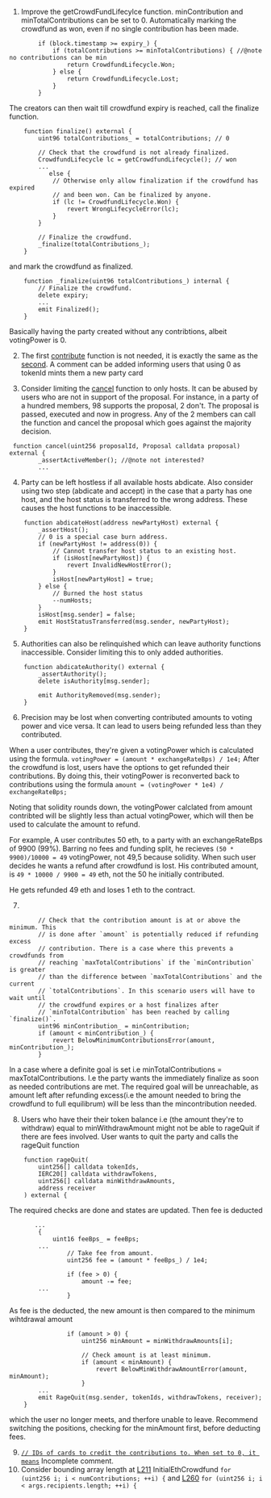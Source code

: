 1. Improve the getCrowdFundLifecylce function. minContribution and minTotalContributions can be set to 0. Automatically marking the crowdfund as won, even if no single contribution has been made.
```
        if (block.timestamp >= expiry_) {
            if (totalContributions >= minTotalContributions) { //@note no contributions can be min
                return CrowdfundLifecycle.Won;
            } else {
                return CrowdfundLifecycle.Lost;
            }
        }
```
The creators can then wait till crowdfund expiry is reached, call the finalize function.
```
    function finalize() external {
        uint96 totalContributions_ = totalContributions; // 0

        // Check that the crowdfund is not already finalized.
        CrowdfundLifecycle lc = getCrowdfundLifecycle(); // won
        ...
           else {
            // Otherwise only allow finalization if the crowdfund has expired
            // and been won. Can be finalized by anyone.
            if (lc != CrowdfundLifecycle.Won) {
                revert WrongLifecycleError(lc);
            }
        }

        // Finalize the crowdfund.
        _finalize(totalContributions_);
    }
```
and mark the crowdfund as finalized. 

```
    function _finalize(uint96 totalContributions_) internal {
        // Finalize the crowdfund.
        delete expiry;
        ...
        emit Finalized();
    }
```
Basically having the party created without any contribtions, albeit votingPower is 0. 

2. The first [contribute](https://github.com/code-423n4/2023-10-party/blob/b23c65d62a20921c709582b0b76b387f2bb9ebb5/contracts/crowdfund/InitialETHCrowdfund.sol#L164C1-L176C6) function is not needed, it is exactly the same as the [second](https://github.com/code-423n4/2023-10-party/blob/b23c65d62a20921c709582b0b76b387f2bb9ebb5/contracts/crowdfund/InitialETHCrowdfund.sol#L185). A comment can be added informing users that using 0 as tokenId mints them a new party card
   
3. Consider limiting the [cancel](https://github.com/code-423n4/2023-10-party/blob/b23c65d62a20921c709582b0b76b387f2bb9ebb5/contracts/party/PartyGovernance.sol#L771) function to only hosts. It can be abused by users who are not in support of the proposal.
For instance, in a party of a hundred members, 98 supports the proposal, 2 don't. The proposal is passed, executed and now in progress. Any of the 2 members can call the function and cancel the proposal which goes against the majority decision.
```
 function cancel(uint256 proposalId, Proposal calldata proposal) external {
        _assertActiveMember(); //@note not interested?
        ...
``` 

4. Party can be left hostless if all available hosts abdicate. Also consider using two step (abdicate and accept) in the case that a party has one host, and the host status is transferred to the wrong address. These causes the host functions to be inaccessible.
```
    function abdicateHost(address newPartyHost) external {
        _assertHost();
        // 0 is a special case burn address.
        if (newPartyHost != address(0)) {
            // Cannot transfer host status to an existing host.
            if (isHost[newPartyHost]) {
                revert InvalidNewHostError();
            }
            isHost[newPartyHost] = true;
        } else {
            // Burned the host status
            --numHosts;
        }
        isHost[msg.sender] = false;
        emit HostStatusTransferred(msg.sender, newPartyHost);
    }
``` 
5. Authorities can also be relinquished which can leave authority functions inaccessible. Consider limiting this to only added authorities.
```
    function abdicateAuthority() external {
        _assertAuthority();
        delete isAuthority[msg.sender];

        emit AuthorityRemoved(msg.sender);
    }
```
6. Precision may be lost when converting contributed amounts to voting power and vice versa. It can lead to users being refunded less than they contributed.

When a user contributes, they're given a votingPower which is calculated using the formula.
`votingPower = (amount * exchangeRateBps) / 1e4;`
After the crowdfund is lost, users have the options to get refunded their contributions.
By doing this, their votingPower is reconverted back to contributions using the formula
`amount = (votingPower * 1e4) / exchangeRateBps;`

Noting that solidity rounds down, the votingPower calclated from amount contribted will be slightly less than actual votingPower, which will then be used to calculate the amount to refund.

For example, A user contributes 50 eth, to a party with an exchangeRateBps of 9900 (99%). Barring no fees and funding split, 
he recieves `(50 * 9900)/10000 = 49` votingPower, not 49,5 because solidity. 
When such user decides he wants a refund after crowdfund is lost. His contributed amount,
is `49 * 10000 / 9900 = 49` eth, not the 50 he initially contributed. 

He gets refunded 49 eth and loses 1 eth to the contract.  

7. 
```
        // Check that the contribution amount is at or above the minimum. This
        // is done after `amount` is potentially reduced if refunding excess
        // contribution. There is a case where this prevents a crowdfunds from
        // reaching `maxTotalContributions` if the `minContribution` is greater
        // than the difference between `maxTotalContributions` and the current
        // `totalContributions`. In this scenario users will have to wait until
        // the crowdfund expires or a host finalizes after
        // `minTotalContribution` has been reached by calling `finalize()`.
        uint96 minContribution_ = minContribution;
        if (amount < minContribution_) {
            revert BelowMinimumContributionsError(amount, minContribution_);
        }

```
In a case where a definite goal is set i.e minTotalContributions = maxTotalContributions. I.e the party wants the immediately finalize as soon as needed contributions are met. The required goal will be unreachable, as amount left after refunding excess(i.e the amount needed to bring the crowdfund to full equilibrum) will be less than the mincontribution needed. 

8. Users who have their their token balance i.e (the amount they're to withdraw) equal to minWithdrawAmount might not be able to rageQuit if there are fees involved.
User wants to quit the party and calls the rageQuit function
```
    function rageQuit(
        uint256[] calldata tokenIds,
        IERC20[] calldata withdrawTokens,
        uint256[] calldata minWithdrawAmounts,
        address receiver
    ) external {
```
The required checks are done and states are updated. Then fee is deducted
```
       ...
        {
            uint16 feeBps_ = feeBps;
        ...
                // Take fee from amount.
                uint256 fee = (amount * feeBps_) / 1e4;

                if (fee > 0) {
                    amount -= fee;
        ...
                }
```
As fee is the deducted, the new amount is then compared to the minimum wihtdrawal amount
```
                if (amount > 0) {
                    uint256 minAmount = minWithdrawAmounts[i];

                    // Check amount is at least minimum.
                    if (amount < minAmount) {
                        revert BelowMinWithdrawAmountError(amount, minAmount);
                    }
        ...
        emit RageQuit(msg.sender, tokenIds, withdrawTokens, receiver);
    }
```
which the user no longer meets, and therfore unable to leave. 
Recommend switching the positions, checking for the minAmount first, before deducting fees. 

9. [`// IDs of cards to credit the contributions to. When set to 0, it means`](https://github.com/code-423n4/2023-10-party/blob/b23c65d62a20921c709582b0b76b387f2bb9ebb5/contracts/crowdfund/InitialETHCrowdfund.sol#L65C33-L66C80)
    Incomplete comment.
10. Consider bounding array length at [L211](https://github.com/code-423n4/2023-10-party/blob/b23c65d62a20921c709582b0b76b387f2bb9ebb5/contracts/crowdfund/InitialETHCrowdfund.sol#L211) InitialEthCrowdfund
    `for (uint256 i; i < numContributions; ++i) {`
    and [L260](https://github.com/code-423n4/2023-10-party/blob/b23c65d62a20921c709582b0b76b387f2bb9ebb5/contracts/crowdfund/InitialETHCrowdfund.sol#L260C1-L260C59)
    `for (uint256 i; i < args.recipients.length; ++i) {`

